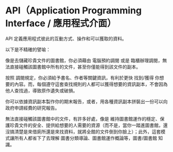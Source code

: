 # API（Application Programming Interface / 應用程式介面）

API 定義應用程式彼此的互動方式、操作和可以獲取的資料。

以下是不精確的譬喻：

像是去儲藏珍貴文件的圖書館，你必須藉由 電腦預約調閱 或是 臨櫃辦理調閱，無法直接碰觸該圖書館中所有的文件，甚至你僅能得到該文件的副本。

按照 調閱規定，你必須給予書名、作者等關鍵資訊，有利於更快 找到/獲得 你想要的內容。而，每個遵守這套查找規則的人都可以獲得想要的資訊副本，不會因為他人查找過，導致原作遺失或破損。

你可以依據資訊副本製作你的期末報告，或者，用各種資訊副本拼裝出一份可以向政府申請經費的研究報告。

無法直接碰觸該圖書館中的文件，有許多好處，像是 維持圖書館運作的穩定、保護珍貴文件的安全、提供給想要的人需要的資源（而不是，當你一踏進圖書館，還沒搞清楚是來借廁所還是來找資料，就將全館的文件倒到你臉上）；此外，這套模式讓所有人都省下了去理解 圖書分類導論、圖書館運作概論等，圖書/圖書館 知識。